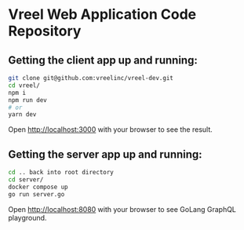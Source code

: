 # Vreel Web Application Code Repository

## Getting the client app up and running:

```bash
git clone git@github.com:vreelinc/vreel-dev.git
cd vreel/
npm i
npm run dev
# or
yarn dev
```

Open [http://localhost:3000](http://localhost:3000) with your browser to see the result.

## Getting the server app up and running:

```bash
cd .. back into root directory
cd server/
docker compose up
go run server.go
```

Open [http://localhost:8080](http://localhost:8080) with your browser to see GoLang GraphQL playground.
